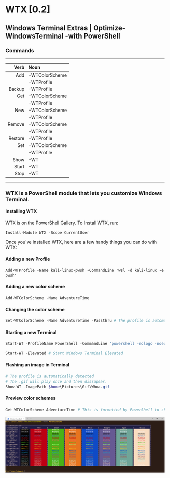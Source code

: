 ﻿
WTX [0.2]
=========

Windows Terminal Extras | Optimize-WindowsTerminal -with PowerShell
---------

### Commands
------------------------
|   Verb|Noun          |
|------:|:-------------|
|    Add|-WTColorScheme|
|       |-WTProfile    |
| Backup|-WTProfile    |
|    Get|-WTColorScheme|
|       |-WTProfile    |
|    New|-WTColorScheme|
|       |-WTProfile    |
| Remove|-WTColorScheme|
|       |-WTProfile    |
|Restore|-WTProfile    |
|    Set|-WTColorScheme|
|       |-WTProfile    |
|   Show|-WT           |
|  Start|-WT           |
|   Stop|-WT           |
------------------------
### WTX is a PowerShell module that lets you customize Windows Terminal.


#### Installing WTX

WTX is on the PowerShell Gallery.  To Install WTX, run:
~~~
Install-Module WTX -Scope CurrentUser
~~~

Once you've installed WTX, here are a few handy things you can do with WTX:

#### Adding a new Profile
~~~
Add-WTProfile -Name kali-linux-pwsh -CommandLine 'wsl -d kali-linux -e pwsh'
~~~


#### Adding a new color scheme
~~~PowerShell
Add-WTColorScheme -Name AdventureTime
~~~


#### Changing the color scheme
~~~PowerShell
Set-WTColorScheme -Name AdventureTime -Passthru # The profile is automatically detected.
~~~


#### Starting a new Terminal
~~~PowerShell
Start-WT -ProfileName PowerShell -CommandLine 'powershell -nologo -noexit -command $psVersionTable'
~~~

~~~PowerShell
Start-WT -Elevated # Start Windows Terminal Elevated
~~~

#### Flashing an image in Terminal
~~~PowerShell
# The profile is automatically detected
# The .gif will play once and then dissapear.
Show-WT -ImagePath $home\Pictures\Gif\Whoa.gif 
~~~


#### Preview color schemes
~~~PowerShell
Get-WTColorScheme AdventureTime # This is formatted by PowerShell to show a preview. 
~~~
![Previwing Scheme 'AdventureTime'](Assets/Get-WTColorScheme.png)


